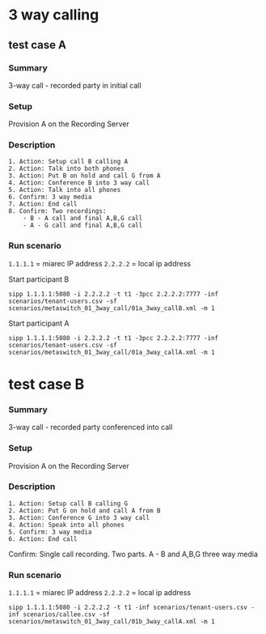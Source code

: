 # 3 way calling

## test case A


### Summary
3-way call - recorded party in initial call
### Setup
Provision A on the Recording Server
### Description
	1. Action: Setup call B calling A
	2. Action: Talk into both phones
	3. Action: Put B on hold and call G from A
	4. Action: Conference B into 3 way call
	5. Action: Talk into all phones
	6. Confirm: 3 way media
	7. Action: End call
	8. Confirm: Two recordings:
        - B - A call and final A,B,G call
        - A - G call and final A,B,G call


### Run scenario

`1.1.1.1` = miarec IP address
`2.2.2.2` = local ip address

Start participant B
```
sipp 1.1.1.1:5080 -i 2.2.2.2 -t t1 -3pcc 2.2.2.2:7777 -inf scenarios/tenant-users.csv -sf scenarios/metaswitch_01_3way_call/01a_3way_callB.xml -m 1
```

Start participant A
```
sipp 1.1.1.1:5080 -i 2.2.2.2 -t t1 -3pcc 2.2.2.2:7777 -inf scenarios/tenant-users.csv -sf scenarios/metaswitch_01_3way_call/01a_3way_callA.xml -m 1
```

# test case B

### Summary
3-way call - recorded party conferenced into call
### Setup
Provision A on the Recording Server
### Description
	1. Action: Setup call B calling G
	2. Action: Put G on hold and call A from B
	3. Action: Conference G into 3 way call
	4. Action: Speak into all phones
	5. Confirm: 3 way media
	6. Action: End call
Confirm: Single call recording. Two parts. A - B and A,B,G three way media


### Run scenario

`1.1.1.1` = miarec IP address
`2.2.2.2` = local ip address

```
sipp 1.1.1.1:5080 -i 2.2.2.2 -t t1 -inf scenarios/tenant-users.csv -inf scenarios/callee.csv -sf scenarios/metaswitch_01_3way_call/01b_3way_callA.xml -m 1
```

